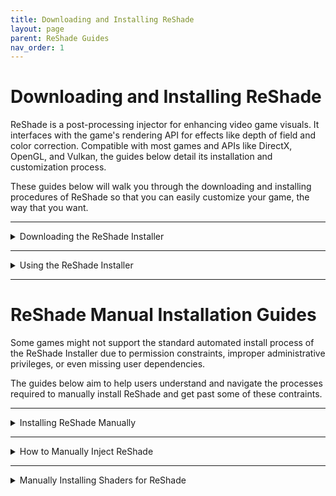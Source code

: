 ```yaml
---
title: Downloading and Installing ReShade
layout: page
parent: ReShade Guides
nav_order: 1
---
```


# Downloading and Installing ReShade

ReShade is a post-processing injector for enhancing video game visuals. It interfaces with the game's rendering API for effects like depth of field and color correction. Compatible with most games and APIs like DirectX, OpenGL, and Vulkan, the guides below detail its installation and customization process.

These guides below will walk you through the downloading and installing procedures of ReShade so that you can easily customize your game, the way that you want.

---

<details markdown="block" class="details-tree">
<summary>Downloading the ReShade Installer</summary>

{: .warning }
Download ReShade only from official sources to avoid threats and shady software!

[Visit the official ReShade website](https://reshade.me/#download) and scroll to the bottom of the page.

<video id="rs_scroll.webm" autoplay muted loop style="max-width:55%" src="../images/downloading-and-installing-reshade/rs_scroll.webm" type="video/webm"></video>

You'll find two ReShade builds at the bottom. The information below will guide you on the right build for your games.

<details markdown="block" class="details-tree">
<summary>Standard ReShade Build (Download ReShade x.x.x)</summary>

The Standard ReShade Build is tailored for online games with strict anti-cheat mechanisms. 

If you're an avid player of online games like Dead by Daylight, PUBG, or Apex Legends, this is the build to use. However, to ensure compatibility with online games, this build limits some advanced features, like add-ons when a network connection is detected. This measure exists to prevent misuse of ReShade for cheating!

</details>

---

<details markdown="block" class="details-tree">
<summary>Full Add-On Support ReShade Build (Download ReShade x.x.x with full add-on support)</summary>

The Full Add-on Support ReShade Build is for offline games or games without a robust anti-cheat system.

If you play games like Final Fantasy XXIV, World of Warcraft, or Baldur's Gate 3, this is the build to use. 

This build supports the full array of ReShade's features and add-ons, offering total freedom, and allowing users to create presets using a wide range of shaders and add-ons, including depth-based shaders like iMMERSE MXAO, iMMERSE Pro RTGI, or StageDepthPlus.

{: .warning }
Using this build of ReShade in online games with anti-cheat solutions can lead to bans. Always respect the game rules, and expect bans for bypassing these rules by any means!

</details>

</details>

---

<details markdown="block" class="details-tree">
<summary>Using the ReShade Installer</summary>

Once you've chosen the right installer for your game, you can use the guided walkthrough of each component to ReShade's installer below to start installing ReShade!

<details markdown="block" class="details-tree">
<summary>Choosing Your Game</summary>

Upon running the ReShade installer, you will be greeted with a window instructing you to select a game or application to install ReShade to. ReShade is an instanced install, and will only install locally to each game that you choose, so do not worry about ReShade installs showing up to games that you didn't specifically install it to.

![Game List](../images/downloading-and-installing-reshade/rs_game_list.png)

If your game is not appearing in the standard listings, you can click "Browse..." at the bottom right to manually locate your game's executable. If this occurs and you don't know where your game is located, check out [our guide on finding your game's executable and directory](https://guides.martysmods.com/docs/additional-guides/finding-your-game-executable-and-directory/).

![Browse](../images/downloading-and-installing-reshade/rs_browse.png)

</details>

---

<details markdown="block" class="details-tree">
<summary>Choosing the Rendering API</summary>

Rendering APIs, such as DirectX, Vulkan, and OpenGL, are used by developers to display visuals onto your screen. This is important because each game uses their own specific Rendering API, which must be correctly selected for ReShade to work!

If you are mot sure about your game's API, the best thing to do is to check the [PCGamingWiki](https://pcgamingwiki.com) page specific to your game.

However, if you'd like to take a crack at guessing the Rendering API that your game is using, here are some guidelines for what to choose:

<details markdown="block" class="details-tree">
<summary>DirectX 9</summary>

![DirectX 9](../images/downloading-and-installing-reshade/rs_dx9.png)

DirectX 9 was widely used from 2005 to 2012. There are many DirectX 9 titles that you can inject ReShade into - however, most modern games are likely to use other rendering APIs.

</details>

---

<details markdown="block" class="details-tree">
<summary>DirectX 10-12</summary>

![DirectX 10-12](../images/downloading-and-installing-reshade/rs_dx10_11_12.png)

DirectX 10-12 is common in engines like Unity and Unreal Engine. It's the go-to choice for most modern games and is the standard for many graphics developers.

</details>

---

<details markdown="block" class="details-tree">
<summary>OpenGL</summary>

![OpenGL](../images/downloading-and-installing-reshade/rs_ogl.png)

OpenGL is used by certain engines and older games. If DirectX isn't an option and your game isn't extremely old, OpenGL is probably the way to go.

</details>

---

<details markdown="block" class="details-tree">
<summary>Vulkan</summary>

![Vulkan](../images/downloading-and-installing-reshade/rs_vk.png)

Vulkan is popular in modern emulators and some newer game releases. For Linux users (using Wine or Proton), Vulkan is a must.

{: .important }
Vulkan installations require admin permissions due to certain system-level changes. Denying this might prevent ReShade from installing.

</details>

</details>

---

<details markdown="block" class="details-tree">
<summary>Installing Presets</summary>

ReShade presets are `.ini` files that can be downloaded and shared across the internet. These files will contain user customizations such as shader load orders, hotkeys, and specific arguments and can solidify a specific look that someone else has configured in ReShade.

Installing presets has been simplified by the ReShade Installer. You can simply select the preset file that you wish to install and the ReShade Installer will automatically select, download, and install the shaders that presets require for you.

![Preset Image](../images/downloading-and-installing-reshade/rs_preset.png)

If you do not have a preset, you can simply skip this whole task by clicking the "Skip" button on the bottom right hand corner of the preset installation window.

</details>

---

<details markdown="block" class="details-tree">
<summary>Installing Shaders</summary>

ReShade are the core to ReShade and are used to enhance game visuals or get specific looks that users like. These shaders are the backbone of customizations for each user, and the ReShade Installer makes finding and installing these shaders easy.

Each individual shader is a part of it's own respective shader repository. These repositories are what is shown to you in the "effect packages to install" portion of the ReShade Installer and are what you want to select in order to get shaders into ReShade. If you want to learn more about each repository or their respective developers, click on blue-highlighted repository or author names for more details.

![ReShade Shader Repo Link Highlight](../images/downloading-and-installing-reshade/reshade_installer_shader_repo_link_highlight.jpg)

In order to install shaders, all you need to do is select the shader repositories that you want and then simply click the "Next" button on the bottom right hand corner of the ReShade Installer.

![ReShade Shader Repositories Selection Image](../images/downloading-and-installing-reshade/rs_shader.png){: style="max-width:45%" }


<details markdown="block" class="details-tree">
<summary>Check Tick</summary>

A **check tick** installs all shaders from each selected repository, and clicking "Next" will install everything for you automatically.

![ReShade Shader Repo Check Tick](../images/downloading-and-installing-reshade/reshade_installer_shader_repo_check_tick.png)

</details>

---

<details markdown="block" class="details-tree">
<summary>Square Tick</summary>

A **square tick** allows you to individually pick which shaders from each selected repository. Simply, select the shaders you wish to install from the shader repository you have marked with a square tick and then click "Next" to continue.

![ReShade Shader Repo Square Tick](../images/downloading-and-installing-reshade/reshade_installer_shader_repo_square_tick.png)

![ReShade Square Tick Shader Selection Image](../images/downloading-and-installing-reshade/rs_shader_select.png){: style="max-width:30%" }



</details>

</details>

---

<details markdown="block" class="details-tree">
<summary>Finishing Up</summary>

After the ReShade Installer finishes, a confirmation screen appears. Click the "Finish" button at the bottom right hand corner of the ReShade Installer and then start your game.

![ReShade Complete Image](../images/downloading-and-installing-reshade/rs_complete.png)

If ReShade is installed correctly, ReShade will display an in-game banner:

![ReShade Game Banner Image](../images/downloading-and-installing-reshade/rs_game_banner.png)

If no banner is shown, that means ReShade didn't successfully inject into your game, and you may have to repeat the installation process in order to get it injecting properly.

</details>

---

<details markdown="block" class="details-tree">
<summary>Common Issues</summary>

The most common issue that users will face is simply selecting the wrong executable when installing ReShade. If you need more help, please refer back to the section of "Chosing Your Game" and give it another shot.

Additionally some users have a hard time selecting the proper Rendering API. If you think this might be your issue, go back to the "Choosing the Rendering API" section of this guide!

Other less common issues might crop up as:

  * Your game not supporting or allowing ReShade.
  
  * Missing dependencies [(such as .NET Framework)](https://dotnet.microsoft.com/en-us/download/dotnet-framework/thank-you/net481-web-installer).
  
  * Conflicting game based modifications.

</details>

</details>

---

# ReShade Manual Installation Guides

Some games might not support the standard automated install process of the ReShade Installer due to permission constraints, improper administrative privileges, or even missing user dependencies.

The guides below aim to help users understand and navigate the processes required to manually install ReShade and get past some of these contraints.

---

<details markdown="block" class="details-tree">
<summary>Installing ReShade Manually</summary>

{: .note }
When manually installing ReShade, you have to manually install shaders as well.

## **Step 1:** Identify your game's architecture and API

1. Navigate to [PCGamingWiki](https://www.pcgamingwiki.com/wiki/Home).

2. Use the search bar to find your game.

   ![Search Bar](../images/manual-reshade-installs/pcgw_search.jpg)

3. Locate the API tab on your game's page, typically towards the end.

   ![API Tab](../images/manual-reshade-installs/pcgamingwiki_api.jpg)

---
 
## **Step 2:** Download the ReShade Installer

Download the latest ReShade installer from the [official ReShade website](https://reshade.me).

---

## Step 3: Download and install 7Zip

Download and install the latest `.msi` version from [7Zip's official website](https://www.7-zip.org/download.html).

WinRar can serve as an alternative, but this guide utilizes 7Zip.

---
 
## Step 4: Extract the ReShade binary

1. Right-click the ReShade Installer `ReShade_Setup_x.x.x.exe`, hover over 7Zip, and select "Open Archive."

   ![Open with 7Zip](../images/manual-reshade-installs/reshade_setup_open_with_7zip.jpg)

2. Choose the necessary DLL from the options:

    * `ReShade64.dll` for 64-Bit

    * `ReShade32.dll` for 32-Bit

         ![Extract DLL](../images/manual-reshade-installs/7zip_extract_reshade_binaries.jpg)

---
 
## Step 5: Rename the ReShade binary based off of your game's API

Right-click the `ReShadeXX.dll` you've extracted and choose "Rename." Then, rename it according to your game's rendering API:

   * `dxgi.dll` - DirectX 10/11/12

   * `d3d12.dll` - DirectX 12

   * `d3d11.dll` - DirectX 11

   * `d3d10.dll` - DirectX 10

   * `d3d9.dll` - DirectX 9

   * `opengl32.dll` - OpenGL

   ![Rename DLL](../images/manual-reshade-installs/extacted_reshade_binary_rename.jpg)

---
 
## Step 6: Move the renamed ReShade binary

Position the renamed DLL into the root folder of your game, the same directory where the game's executable is located.

If you're unsure of your game's executable location, follow [our guide on identifying your game's executable](https://guides.martysmods.com/docs/additional-guides/finding-your-game-executable-and-directory/).

![Place in Game Folder](../images/manual-reshade-installs/place_reshade_binary_game_folder.jpg)

Upon completion, your game should launch with ReShade injected!

![Successful Installation](../images/manual-reshade-installs/ultrakill_reshade_installed.jpg)

</details>

------

<details markdown="block" class="details-tree">
<summary>How to Manually Inject ReShade</summary>

Certain games do not support automatic ReShade injection during runtime.<br>This is especially common for UWP (Microsoft Store) games, which often disallow automatic injection. 

Thankfully, Crosire has developed a tool for manual DLL injection into games.

{: .note }
When manually injecting ReShade using Crosire's Inject Tool, you have to manually install shaders as well.

{: .warning} 
Crosire's Inject tool, being an external injector, is more likely to trigger anti-cheat systems. **Use with caution and at your own risk**.

---

## Step 1: Determine your game's architecture

1. Go to [PCGamingWiki](https://www.pcgamingwiki.com/wiki/Home).

2. Enter your game's name in the search bar.

   ![Search Bar](../images/manual-reshade-installs/pcgw_search.jpg)

3. Proceed to the API section on your game's page (usually located towards the end).

   ![API Section](../images/manual-reshade-installs/pcgamingwiki_api.jpg)

---

## Step 2: Download the right injector for your game's architexture

Choose the injector based on your game's architecture:

   * [64-bit Injector](https://reshade.me/downloads/inject64.exe)

   * [32-bit Injector](https://reshade.me/downloads/inject32.exe)

---

## Step 3: Download ReShade Installer

Acquire the latest ReShade Installer from the [ReShade website](https://www.reshade.me).

---

## Step 4: Download and install 7Zip

Download and install the latest `.msi` version from [7Zip's official website](https://www.7-zip.org/download.html).

WinRar can serve as an alternative, but this guide utilizes 7Zip.

---

## Step 5: Extract the ReShade binary

1. Right-click the ReShade Installer `ReShade_Setup_x.x.x.exe`, hover over 7Zip, and select "Open Archive."

   ![Open with 7Zip](../images/manual-reshade-installs/reshade_setup_open_with_7zip.jpg)

2. Extract the desired DLL:

   The DLL architecture should match the injector you've previously downloaded.

   * `ReShade64.dll` for 64-Bit

   * `ReShade32.dll` for 32-Bit

   ![Extract DLL](../images/manual-reshade-installs/7zip_extract_reshade_binaries.jpg)

---

## Step 6: Position the files properly in your game's folder

Move both the `injectXX.exe` and `ReShadeXX.dll` files to your game directory.

   If you're unsure of your game's executable location, follow [our guide on identifying your game's executable](https://guides.martysmods.com/docs/additional-guides/finding-your-game-executable-and-directory/).

   ![File Placement](../images/manual-reshade-installs/place_reshade_dll_and_inject_in_game_folder.jpg)

---

## Step 7: Identify the game process name

1. Launch the desired game.

2. Open Task Manager and right-click on your game under the processes tab, then select "Go to Details."

   ![Go to Details](../images/manual-reshade-installs/task_manager_go_to_details.jpg)

3. The highlighted executable displays the game's process name.

   ![Executable Name](../images/manual-reshade-installs/task_manager_details_view_exe.jpg)

---

## Step 8: Inject ReShade

1. Close your game.

2. Navigate to your game's directory and open a command prompt by typing `cmd` into File Explorer's address bar.

   ![Open CMD](../images/manual-reshade-installs/cmd_in_file_explorer.jpg)

3. Input `inject[x32/x64].exe "name_of_the_process.exe"` and hit Enter.

   ![Inject Command](../images/manual-reshade-installs/type_inject_params.jpg)

4. Open your game.

   If executed correctly, ReShade should be active once the game begins.

   ![Successful Injection](../images/manual-reshade-installs/ultrakill_reshade_installed.jpg)

</details>

---

<details markdown="block">
<summary>Manually Installing Shaders for ReShade</summary>

This guide will go over how to install ReShade shaders manually without having to run the ReShade Installer.

This guide assumes that you already have ReShade installed.

---

## Step 1: Create a reshade-shaders folder

1. Navigate to your game directory.

   If you're unsure of your game's executable location, follow [our guide on identifying your game's executable](https://guides.martysmods.com/docs/additional-guides/finding-your-game-executable-and-directory/).

2. Create a `reshade-shaders` folder in the same location as your ReShade binary and enter the `reshade-shaders` folder.

   ![Newly Created reshade-shaders Folder](../images/manual-reshade-installs/new_reshadeshader_folder.png)

3. Create two new folders within `reshade-shaders` called:

   * `Shaders`

   * `Textures`

   ![Newly Created Shader and Texture Folders](../images/manual-reshade-installs/new_shader_and_textures_folders.png)

---

## Step 2: Download the shader repository(s) required

This guide will be utilizing the iMMERSE repository on GitHub, however, you can utilize any shader repository for this guide. 

Skip this portion of the guide if you already have the shader repositories already downloaded.

1. Navigate to the GitHub repository of your choice.

2. Click the green "<> Code" button

   ![<> Code Button](../images/manual-reshade-installs/github_shader_repo_code_button_highlight.png)

3. Click the "Download ZIP" button in the "<> Code" dropdown.

   ![Download Zip Button](../images/manual-reshade-installs/github_download_zip_button_highlight.png)

   This will download an archive of the shader repository from that GitHub site.

---

## Step 3: Open the shader repository archive and move the shader files to the proper location

1. Open up the `reshade-shaders` folder that you created in Step 1.

2. Open up the shader repository that you have downloaded in Step 2.

3. Copy the `Shaders` and `Textures` folders from the shader repository archive, and place them into the `reshade-shaders` folder.

   ![Copying Shaders and Textures Folders](../images/manual-reshade-installs/c_and_paste_shaders_and_textures_folder.png)

      If Windows is warning you of files already existing in that location with the names, simply click "Replace the files in the destination."

      ![Merge or Replace Files Prompt](../images/manual-reshade-installs/windows_replace_prompt.png)

   Remember that not every shader repository will have the same structured layout, you might have to dig deeper, collect the shader and texture files manually , or place the shaders and their textures manually within the `reshade-shaders\Shaders` and `reshade-shaders\Textures` folders.

---

## Step 4: Setting ReShade to look in the proper location for shader and texture folders.

1. Launch your game.

2. Open ReShade and navigate to the "Settings" tab.

3. Locate the "Effect Search Path" and "Texture Search Path" arguments.

   If you are starting with a fresh install of ReShade from a manual install, this area should be blank

   ![Shaders and Textures Search Paths Highlight](../images/manual-reshade-installs/effect_and_texture_search_paths.png)

4. Add the following paths to the arguments

   * `.\reshade-shaders\Shaders\**`- Goes in the arguments for "Effect Search Path"

   * `.\reshade-shaders\Textures\**`- Goes in the arguments for "Texture Search Path"

      ![Search Paths Example](../images/manual-reshade-installs/effect_and_textures_search_path_examples.png)

   {: .note }
   
   If you do not have a free slot to add a search path for, you can click the "**+**" icon located directly under the search paths!

5. Switch to the "Home" tab of ReShade, and click the "Reload" button at the bottom.

   Once done, you should see your shaders then pop in the techniques area of the ReShade "Home" tab. 

</details>